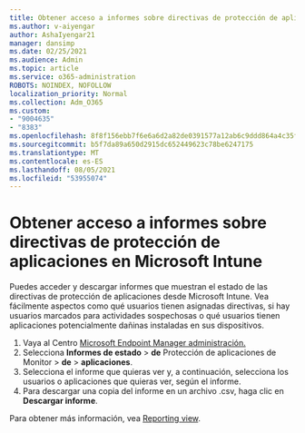 ```yaml
---
title: Obtener acceso a informes sobre directivas de protección de aplicaciones en Microsoft Intune
ms.author: v-aiyengar
author: AshaIyengar21
manager: dansimp
ms.date: 02/25/2021
ms.audience: Admin
ms.topic: article
ms.service: o365-administration
ROBOTS: NOINDEX, NOFOLLOW
localization_priority: Normal
ms.collection: Adm_O365
ms.custom:
- "9004635"
- "8383"
ms.openlocfilehash: 8f8f156ebb7f6e6a6d2a82de0391577a12ab6c9ddd864a4c35f0e24c4ac638d9
ms.sourcegitcommit: b5f7da89a650d2915dc652449623c78be6247175
ms.translationtype: MT
ms.contentlocale: es-ES
ms.lasthandoff: 08/05/2021
ms.locfileid: "53955074"
---
```

# <a name="access-reports-about-app-protection-policies-in-microsoft-intune"></a>Obtener acceso a informes sobre directivas de protección de aplicaciones en Microsoft Intune

Puedes acceder y descargar informes que muestran el estado de las directivas de protección de aplicaciones desde Microsoft Intune. Vea fácilmente aspectos como qué usuarios tienen asignadas directivas, si hay usuarios marcados para actividades sospechosas o qué usuarios tienen aplicaciones potencialmente dañinas instaladas en sus dispositivos.

1. Vaya al Centro [Microsoft Endpoint Manager administración.](https://go.microsoft.com/fwlink/?linkid=2109431)
1. Selecciona **Informes de estado**  >  **de** Protección de aplicaciones de Monitor  >  **de**  >  **aplicaciones**.
1. Selecciona el informe que quieras ver y, a continuación, selecciona los usuarios o aplicaciones que quieras ver, según el informe.
1. Para descargar una copia del informe en un archivo .csv, haga clic en **Descargar informe**.

Para obtener más información, vea [Reporting view](https://go.microsoft.com/fwlink/?linkid=2109431).
